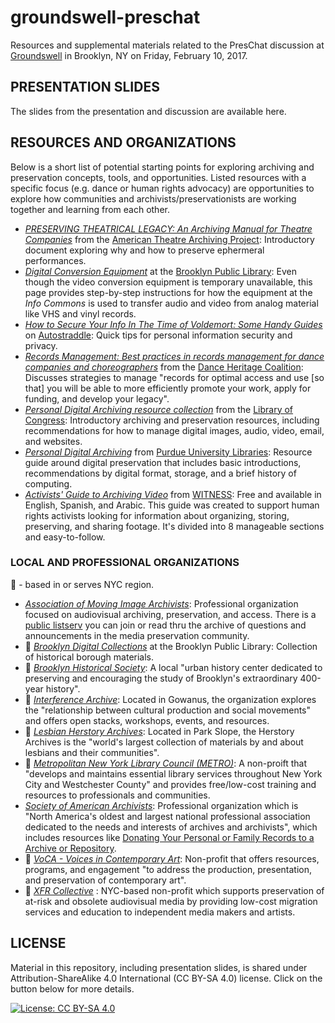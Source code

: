 # groundswell-preschat
Resources and supplemental materials related to the PresChat discussion at [Groundswell](https://www.groundswell.nyc/) in Brooklyn, NY on Friday, February 10, 2017.

## PRESENTATION SLIDES

The slides from the presentation and discussion are available here.

## RESOURCES AND ORGANIZATIONS

Below is a short list of potential starting points for exploring archiving and preservation concepts, tools, and opportunities. Listed resources with a specific focus (e.g. dance or human rights advocacy) are opportunities to explore how communities and archivists/preservationists are working together and learning from each other. 

- *[PRESERVING THEATRICAL LEGACY: An Archiving Manual for Theatre Companies](http://www.americantheatrearchiveproject.org/resources/preserving-theatrical-legacy-an-archiving-manual-for-theatre-companies/)* from the [American Theatre Archiving Project](http://www.americantheatrearchiveproject.org/): Introductory document exploring why and how to preserve ephermeral performances.
- *[Digital Conversion Equipment](http://www.bklynlibrary.org/central/digital-conversion-equipm)* at the [Brooklyn Public Library](http://www.bklynlibrary.org/): Even though the video conversion equipment is temporary unavailable, this page provides step-by-step instructions for how the equipment at the _Info Commons_ is used to transfer audio and video from analog material like VHS and vinyl records.
- *[How to Secure Your Info In The Time of Voldemort: Some Handy Guides](https://www.autostraddle.com/how-to-secure-your-info-in-the-time-of-voldemort-some-handy-guides-359145/amp/)* on [Autostraddle](https://www.autostraddle.com/about/): Quick tips for personal information security and privacy.  
- *[Records Management: Best practices in records management for dance companies and choreographers](http://www.danceheritage.org/recordsmanagement/records_management_manual.pdf)* from the [Dance Heritage Coalition](http://www.danceheritage.org/): Discusses strategies to manage "records for optimal access and use [so that] you will be able to more efficiently promote your work, apply for funding, and develop your legacy". 
- *[Personal Digital Archiving resource collection](http://www.digitalpreservation.gov/personalarchiving/)* from the [Library of Congress](http://www.loc.gov/preservation/): Introductory archiving and preservation resources, including recommendations for how to manage digital images, audio, video, email, and websites.
- *[Personal Digital Archiving](http://guides.lib.purdue.edu/PDA)* from [Purdue University Libraries](https://www.lib.purdue.edu/): Resource guide around digital preservation that includes basic introductions, recommendations by digital format, storage, and a brief history of computing. 
- *[Activists' Guide to Archiving Video](https://archiving.witness.org/archive-guide/)* from [WITNESS](https://witness.org): Free and available in English, Spanish, and Arabic. This guide was created to support human rights activists looking for information about organizing, storing, preserving, and sharing footage. It's divided into 8 manageable sections and easy-to-follow. 

### LOCAL AND PROFESSIONAL ORGANIZATIONS

🌇 - based in or serves NYC region. 

- *[Association of Moving Image Archivists](http://amianet.org/)*: Professional organization focused on audiovisual archiving, preservation, and access. There is a [public listserv](http://amianet.org/community/list-serv) you can join or read thru the archive of questions and announcements in the media preservation community.
- 🌇 *[Brooklyn Digital Collections](http://www.bklynlibrary.org/brooklyncollection/digital-collections)* at the Brooklyn Public Library: Collection of historical borough materials.
- 🌇 *[Brooklyn Historical Society](http://brooklynhistory.org/)*: A local "urban history center dedicated to preserving and encouraging the study of Brooklyn's extraordinary 400-year history". 
- 🌇 *[Interference Archive](http://interferencearchive.org/)*: Located in Gowanus, the organization explores the "relationship between cultural production and social movements" and offers open stacks, workshops, events, and resources. 
- 🌇 *[Lesbian Herstory Archives](http://www.lesbianherstoryarchives.org/)*: Located in Park Slope, the Herstory Archives is the "world's largest collection of materials by and about lesbians and their communities".
- 🌇 *[Metropolitan New York Library Council (METRO)](http://metro.org/)*: A non-proift that "develops and maintains essential library services throughout New York City and Westchester County" and provides free/low-cost training and resources to professionals and communities.
- *[Society of American Archivists](http://www2.archivists.org/)*: Professional organization which is "North America's oldest and largest national professional association dedicated to the needs and interests of archives and archivists", which includes  resources like [Donating Your Personal or Family Records to a Archive or Repository](http://www2.archivists.org/publications/brochures/donating-familyrecs).
- 🌇 *[VoCA - Voices in Contemporary Art](http://www.voca.network/mission/)*: Non-profit that offers resources, programs, and engagement "to address the production, presentation, and preservation of contemporary art".
- 🌇 *[XFR Collective](https://xfrcollective.wordpress.com/)* : NYC-based non-profit which supports preservation of at-risk and obsolete audiovisual media by providing low-cost migration services and education to independent media makers and artists. 

## LICENSE

Material in this repository, including presentation slides, is shared under Attribution-ShareAlike 4.0 International (CC BY-SA 4.0) license. Click on the button below for more details.

[![License: CC BY-SA 4.0](https://licensebuttons.net/l/by-sa/4.0/80x15.png)](http://creativecommons.org/licenses/by-sa/4.0/)
